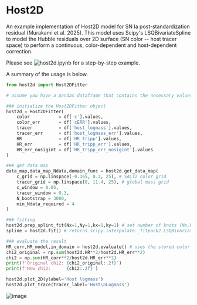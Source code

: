 # Host2D
An example implementation of Host2D model for SN Ia post-standardization residual (Murakami et al. 2025).
This model uses Scipy's LSQBivariateSpline to model the Hubble residuals over 2D surface (SN color -- host tracer space) to perform a continuous, color-dependent and host-dependent correction.

Please see ![host2d.ipynb](host2d.ipynb) for a step-by-step example.

A summary of the usage is below.
~~~python
from host2d import Host2DFitter

# assume you have a pandas dataframe that contains the necessary values.

### initialize the Host2DFitter object
host2d = Host2DFitter(
    color           = df['c'].values, 
    color_err       = df['cERR'].values, 
    tracer          = df['host_logmass'].values, 
    tracer_err      = df['host_logmass_err'].values,
    HR              = df['HR_tripp'].values,
    HR_err          = df['HR_tripp_err'].values,
    HR_err_nosigint = df['HR_tripp_err_nosigint'].values
)

### get data map
data_map,data_map_Ndata,domain_func = host2d.get_data_map(
    c_grid = np.linspace(-0.165, 0.3, 25), # SALT2 color grid
    tracer_grid = np.linspace(8, 11.4, 25), # global mass grid
    c_window = 0.05,
    tracer_window = 0.3,
    N_bootstrap = 3000,
    min_Ndata_required = 4
)

### fitting
host2d.prep_splint_fit(Nx=1,Ny=1,kx=1,ky=1) # set number of knots (Nx,Ny) and polynomial order (kx,ky)
spline = host2d.fit() # returns scipy.interpolate._fitpack2.LSQBivariateSpline object

### evaluate the result
HR_corr,HR_model,in_domain = host2d.evaluate() # uses the stored color and tracer values by default
chi2_original = np.sum(host2d.HR**2/host2d.HR_err**2)
chi2 = np.sum(HR_corr**2/host2d.HR_err**2)
print(f'Original chi2: {chi2_original:.2f}')
print(f'New chi2:      {chi2:.2f}')

host2d.plot_2D(ylabel='Host logmass')
host2d.plot_trace(tracer_label='Host\nLogmass')
~~~

![image](https://github.com/user-attachments/assets/2c156ae1-f7c8-4e60-9246-06fc800be3bf)
